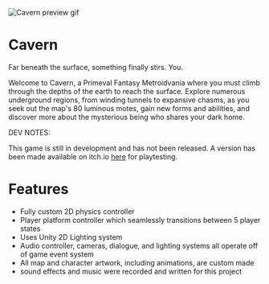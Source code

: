 ![Cavern preview gif](https://arkfuldodger.github.io/images/Cavern%20Featured%20Small.gif)

# Cavern
Far beneath the surface, something finally stirs. You.

Welcome to Cavern, a Primeval Fantasy Metroidvania where you must climb through the depths of the earth to reach the surface. Explore numerous underground regions, from winding tunnels to expansive chasms, as you seek out the map's 80 luminous motes, gain new forms and abilities, and discover more about the mysterious being who shares your dark home.

DEV NOTES:

This game is still in development and has not been released. A version has been made available on itch.io [here](https://arkfuldodger.itch.io/cavern) for playtesting.


# Features
- Fully custom 2D physics controller
- Player platform controller which seamlessly transitions between 5 player states
- Uses Unity 2D Lighting system
- Audio controller, cameras, dialogue, and lighting systems all operate off of game event system
- All map and character artwork, including animations, are custom made
- sound effects and music were recorded and written for this project
